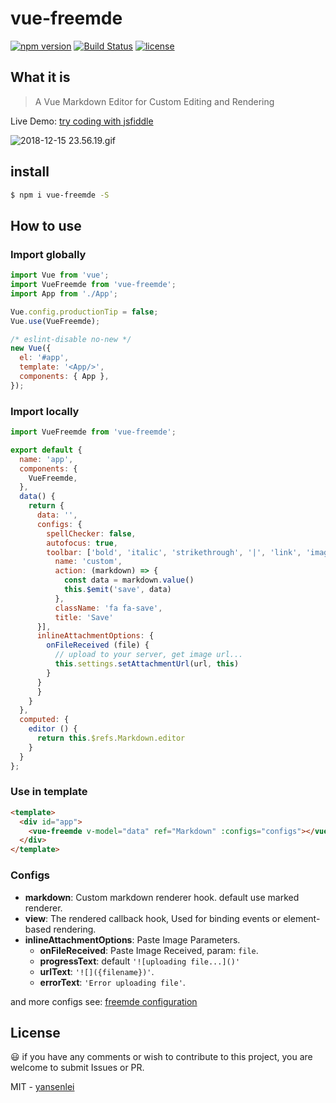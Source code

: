 # vue-freemde

[![npm version](https://badge.fury.io/js/vue-freemde.svg)](https://badge.fury.io/js/vue-freemde)
[![Build Status](https://travis-ci.org/yansenlei/vue-freemde.svg?branch=master)](https://travis-ci.org/yansenlei/vue-freemde)
[![license](https://img.shields.io/npm/l/express.svg)](https://github.com/yansenlei/vue-freemde/blob/master/LICENSE)

## What it is

> A Vue Markdown Editor for Custom Editing and Rendering

Live Demo: [try coding with jsfiddle](https://jsfiddle.net/leiys/s2jw8ode/)

![2018-12-15 23.56.19.gif](https://i.loli.net/2018/12/15/5c1524a6ee897.gif)

## install
```bash
$ npm i vue-freemde -S
```

## How to use

### Import globally

```javascript
import Vue from 'vue';
import VueFreemde from 'vue-freemde';
import App from './App';

Vue.config.productionTip = false;
Vue.use(VueFreemde);

/* eslint-disable no-new */
new Vue({
  el: '#app',
  template: '<App/>',
  components: { App },
});
```

### Import locally

```javascript
import VueFreemde from 'vue-freemde';

export default {
  name: 'app',
  components: {
    VueFreemde,
  },
  data() {
    return {
      data: '',
      configs: {
        spellChecker: false,
        autofocus: true,
        toolbar: ['bold', 'italic', 'strikethrough', '|', 'link', 'image', {
          name: 'custom',
          action: (markdown) => {
            const data = markdown.value()
            this.$emit('save', data)
          },
          className: 'fa fa-save',
          title: 'Save'
      }],
      inlineAttachmentOptions: {
        onFileReceived (file) {
          // upload to your server, get image url...
          this.settings.setAttachmentUrl(url, this)
        }
      }
      }
    }
  },
  computed: {
    editor () {
      return this.$refs.Markdown.editor
    }
  }
};
```

### Use in template

```html
<template>
  <div id="app">
    <vue-freemde v-model="data" ref="Markdown" :configs="configs"></vue-freemde>
  </div>
</template>
```

### Configs

- **markdown**: Custom markdown renderer hook. default use marked renderer.
- **view**: The rendered callback hook, Used for binding events or element-based rendering.
- **inlineAttachmentOptions**: Paste Image Parameters.
  - **onFileReceived**: Paste Image Received, param: `file`.
  - **progressText**: default `'![uploading file...]()'`
  - **urlText**: `'![]({filename})'`.
  - **errorText**: `'Error uploading file'`.

and more configs see: [freemde configuration](https://github.com/yansenlei/free-markdown-editor#configuration)

## License

:smiley: if you have any comments or wish to contribute to this project, you are welcome to submit Issues or PR.

MIT - [yansenlei](https://github.com/yansenlei)
